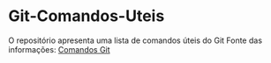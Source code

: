 # Git-Comandos-Uteis
O repositório apresenta uma lista de comandos úteis do Git
Fonte das informações:
[Comandos Git](https://comandosgit.github.io/)
